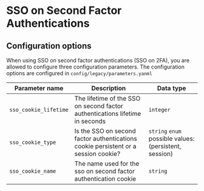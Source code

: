 # SSO on Second Factor Authentications

## Configuration options
When using SSO on second factor authentications (SSO on 2FA), you are allowed to configure three configuration 
parameters. The configuration options are configured in `config/legacy/parameters.yanml`

| __Parameter name__    | __Description__                                                                    | __Data type__                                          |
|-----------------------|------------------------------------------------------------------------------------|--------------------------------------------------------|
| `sso_cookie_lifetime` | The lifetime of the SSO on second factor authentications lifetime in seconds       | `integer`                                              |
| `sso_cookie_type`     | Is the SSO on second factor authentications cookie persistent or a session cookie? | `string` `enum` possible values: (persistent, session) |
| `sso_cookie_name`     | The name used for the sso on second factor authentication cookie                   | `string`                                               |
